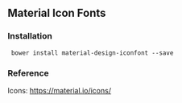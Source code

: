 Material Icon Fonts
---

### Installation

``` bower install material-design-iconfont --save```

### Reference

Icons: https://material.io/icons/
